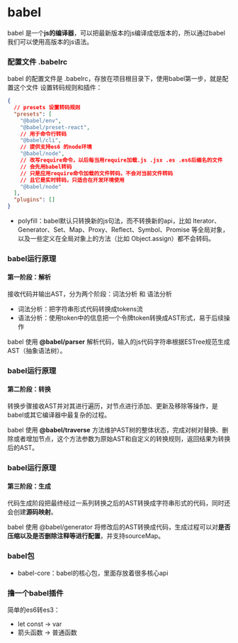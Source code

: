 # babel
babel 是一个**js的编译器**，可以把最新版本的js编译成低版本的，所以通过babel我们可以使用高版本的js语法。
### 配置文件 .babelrc
babel 的配置文件是 .babelrc，存放在项目根目录下，使用babel第一步，就是配置这个文件 设置转码规则和插件：
```json
{
  // presets 设置转码规则
  "presets": [
    "@babel/env",
    "@babel/preset-react",
    // 用于命令行转码
    "@babel/cli",
    // 提供支持es6 的node环境
    "@babel/node",
    // 改写require命令，以后每当用require加载.js .jsx .es .es6后缀名的文件
    // 会先用babel转码
    // 只是应用require命令加载的文件转码，不会对当前文件转码
    // 且它是实时转码，只适合在开发环境使用
    "@babel/node"
  ],
  "plugins": []
}
```
- polyfill：babel默认只转换新的js句法，而不转换新的api，比如 Iterator、Generator、Set、Map、Proxy、Reflect、Symbol、Promise 等全局对象，以及一些定义在全局对象上的方法（比如 Object.assign）都不会转码。


### babel运行原理
#### 第一阶段：解析
接收代码并输出AST，分为两个阶段：词法分析 和 语法分析
- 词法分析：把字符串形式代码转换成tokens流
- 语法分析：使用token中的信息把一个令牌token转换成AST形式，易于后续操作

babel 使用 **@babel/parser** 解析代码，输入的js代码字符串根据ESTree规范生成AST（抽象语法树）。
### babel运行原理
#### 第二阶段：转换
转换步骤接收AST并对其进行遍历，对节点进行添加、更新及移除等操作，是babel或其它编译器中最复杂的过程。

babel 使用 **@babel/traverse** 方法维护AST树的整体状态，完成对树对替换、删除或者增加节点，这个方法参数为原始AST和自定义的转换规则，返回结果为转换后的AST。
### babel运行原理
#### 第三阶段：生成
代码生成阶段把最终经过一系列转换之后的AST转换成字符串形式的代码，同时还会创建**源码映射**。

babel 使用 @babel/generator 将修改后的AST转换成代码，生成过程可以对**是否压缩以及是否删除注释等进行配置**，并支持sourceMap。

### babel包
- babel-core：babel的核心包，里面存放着很多核心api

### 撸一个babel插件
简单的es6转es3：
- let const -> var
- 箭头函数 -> 普通函数
